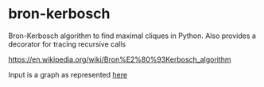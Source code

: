 # bron-kerbosch
Bron-Kerbosch algorithm to find maximal cliques in Python. Also provides a decorator for tracing recursive calls

https://en.wikipedia.org/wiki/Bron%E2%80%93Kerbosch_algorithm

Input is a graph as represented [here](https://www.python.org/doc/essays/graphs/)
